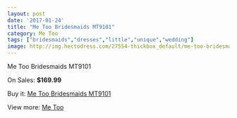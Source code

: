 ```yaml
---
layout: post
date: '2017-01-24'
title: "Me Too Bridesmaids MT9101"
category: Me Too
tags: ["bridesmaids","dresses","little","unique","wedding"]
image: http://img.hectodress.com/27554-thickbox_default/me-too-bridesmaids-mt9101.jpg
---
```

Me Too Bridesmaids MT9101

On Sales: **$169.99**
<a href="https://www.hectodress.com/me-too/12821-me-too-bridesmaids-mt9101.html"><amp-img layout="responsive" width="600" height="600" src="//img.hectodress.com/27554-thickbox_default/me-too-bridesmaids-mt9101.jpg" alt="Me Too Bridesmaids MT9101 0" /></a>
<a href="https://www.hectodress.com/me-too/12821-me-too-bridesmaids-mt9101.html"><amp-img layout="responsive" width="600" height="600" src="//img.hectodress.com/27555-thickbox_default/me-too-bridesmaids-mt9101.jpg" alt="Me Too Bridesmaids MT9101 1" /></a>

Buy it: [Me Too Bridesmaids MT9101](https://www.hectodress.com/me-too/12821-me-too-bridesmaids-mt9101.html "Me Too Bridesmaids MT9101")

View more: [Me Too](https://www.hectodress.com/196-me-too "Me Too")